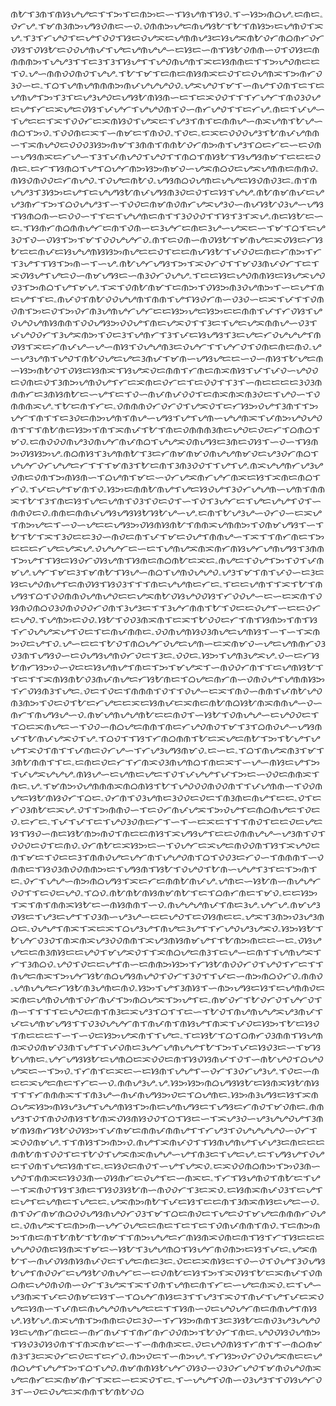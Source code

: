 ᜈᜀᜎᜂᜈᜎᜈᜐᜌᜌᜇᜎᜎᜅᜎᜇᜈᜅᜇᜑᜎᜐᜌᜈᜎᜐᜏۦᜎᜑᜐᜅᜈᜊᜌۦᜇᜈᜇۦᜏᜆᜌۦᜎᜋᜈᜂᜈᜅᜌᜐᜏᜈᜇᜑᜏۦᜏᜈᜈᜅᜌᜇᜈᜌᜐᜀᜎᜀᜎᜈᜐᜅᜇᜌᜈᜏᜎᜁᜌۦᜎᜂᜎᜆᜌᜏᜎᜇᜌᜎᜏᜏᜎᜐᜇᜏᜌᜁᜇᜌᜈᜈᜌᜂᜇᜐᜌᜁᜈᜀᜏᜆᜈᜊᜈᜆᜏᜆᜏᜐᜎᜏᜐᜀᜇᜏᜏᜌᜈᜉᜎᜌᜇᜌᜈᜌᜌᜑᜇᜐᜇᜑᜈᜎᜐᜀᜏᜈᜈᜑᜏᜎᜏᜐᜇᜈᜈᜈᜈᜅᜎᜌᜌᜂᜎᜎᜇᜂᜎᜂᜎᜐᜌᜎᜎᜌᜏᜈᜌᜈᜎᜁᜇᜐᜈᜈᜇᜎᜎᜅᜌᜏᜈᜇᜇᜎᜏۦᜌᜑᜈᜈᜏᜏᜈᜏᜎᜌᜌۦᜎᜀᜎᜋᜎᜇᜈᜇᜈᜐᜈᜁᜇᜏᜎᜇᜏᜌᜈᜁᜎᜅᜈᜆᜏᜂᜏᜑᜇۦᜎᜊᜎᜌᜈᜌᜈᜈᜈᜅᜈᜉᜌᜌᜌᜏᜏۦᜌᜁᜌᜏᜎᜋᜎᜑᜈᜌᜎᜏᜈᜎᜇᜎᜇᜌᜈᜌᜎᜅᜎᜂᜎᜇᜌᜂᜌᜏᜇᜌᜐᜀᜈᜐᜈᜑᜇᜎᜇᜁᜏᜏᜎᜎᜎᜆᜌᜆᜎᜈᜏᜂᜏᜌᜇᜌᜎᜆᜇᜁᜌᜇᜏᜐᜎᜉᜌᜆᜎᜌᜌᜏᜈᜎᜏᜑᜈᜆᜌᜏᜎᜎᜇᜆᜌۦᜈᜇᜎᜉᜌᜑᜎᜌᜇᜇᜎᜁᜎᜏᜏᜆᜇᜁᜈᜐᜏᜎᜌᜁᜇᜎᜌᜂᜎᜈᜎᜇᜈᜈᜌᜑᜈᜁᜌᜈᜎᜀᜌᜑᜈᜊᜎᜅᜏۦᜎᜏᜏᜈᜇᜁᜎᜑᜈᜋᜇᜎᜈᜏᜏۦᜎᜏᜇۦᜇᜁᜇᜏᜏᜏᜌᜂᜎᜀᜈᜉᜌᜈᜈᜑᜎᜁᜈᜌᜏᜇᜏᜏᜏᜂᜐᜅᜈᜋᜎᜂᜈᜈᜎᜈᜈᜀᜏᜆᜈᜅᜈᜎᜌᜂᜎᜊᜇᜆᜇᜑᜇᜏᜈᜑᜌᜐᜈᜁᜇᜆᜌᜑᜎᜂᜎᜉᜈᜌᜏᜎᜌᜏᜎᜎᜈᜊᜎᜈᜐᜀᜎᜐᜌᜐᜈᜋᜎᜇᜇᜇᜏᜈᜇۦᜇᜆᜎᜐᜈᜊᜎᜌᜎᜊᜌᜆᜈᜅᜐᜅᜈᜋᜏᜑᜌᜁᜈᜊᜏᜇᜌᜁᜌᜈᜈᜇᜈᜈᜏۦᜈᜐᜏᜈᜏᜏᜇᜆᜈᜌᜏۦᜎᜏᜌᜇᜈᜀᜏۦᜌᜐᜈᜊᜏᜌᜈᜇᜌᜌᜇᜐᜏᜈᜏᜂᜇۦᜈᜎᜈᜌᜌᜂᜎᜂᜐᜅᜇᜌᜎᜇᜌᜌᜐᜀᜈᜉᜌᜐᜈᜂᜏᜇᜏᜎᜇᜐᜎᜌᜌۦᜈᜀᜈᜋᜈᜉᜇᜌᜌᜂᜈᜆᜎᜅᜎᜊᜏᜌᜌᜂᜎᜑᜎᜏᜏᜇᜈᜋᜈᜏᜈᜆᜌᜁᜌᜂᜏᜑᜈᜉᜐᜀᜏᜂᜌᜑᜌᜐᜎᜐᜈᜊᜈᜑᜇᜏᜏᜑᜎᜎᜇᜎᜌᜌᜈᜇᜈᜎᜎᜂᜏᜏᜏᜎᜎᜐᜎᜂᜎᜁᜌۦᜈᜇᜐᜀᜇᜑᜇۦᜎᜐᜈᜆᜈᜊᜈᜈᜌᜆᜇᜈᜎᜏᜈᜑᜇᜂᜌᜆᜇᜈᜇᜂᜌᜑᜌᜁᜇᜑᜎᜋᜎᜊᜎᜇᜌᜂᜏᜎᜏᜑᜏᜐᜎᜅᜎᜋᜎᜏᜏᜌᜌᜆᜏۦᜈᜎᜇᜏᜈᜑᜈᜏᜐᜀᜎᜋᜈᜌᜇᜁᜏᜐᜇᜆᜐᜀᜇᜇᜈᜉᜇᜐᜌᜌᜈᜐᜐᜅᜈᜌᜇᜇᜏᜎᜇᜇᜈᜉᜐᜀᜎᜉᜏᜏᜇᜈᜇᜆᜈᜅᜎᜆᜎᜂᜌᜎᜎᜐᜎᜅᜈᜑᜎᜑᜌۦᜈᜀᜌᜆᜌᜐᜎᜅᜎᜁᜏᜆᜏᜎᜎᜋᜏᜂᜈᜉᜏᜆᜎᜇᜎᜁᜏᜐᜌᜎᜌᜇᜏᜑᜈᜋᜌᜐᜇᜑᜈᜂᜏᜆᜏᜌᜌۦᜎᜇᜇᜐᜇᜌᜏᜈᜈᜐᜇᜐᜌᜁᜌᜏᜏᜂᜎᜅᜈᜊᜎᜌᜎᜋᜌۦᜎᜁᜎᜏᜈᜀᜈᜋᜎᜇᜈᜅᜎᜏᜐᜅᜈᜂᜏᜌᜈᜅᜎᜑᜇᜌᜎᜈᜇᜌᜎᜎᜇۦᜈᜉᜏᜎᜈᜀᜏᜏᜌᜌᜈᜎᜈᜈᜎᜌᜎᜐᜏᜆᜈᜑᜏᜂᜏᜑᜇᜁᜎᜉᜎᜎᜏᜈᜏᜈᜎᜅᜇᜏᜎᜅᜏᜆᜈᜂᜌᜈᜌᜆᜌᜆᜇᜇᜐᜅᜌᜇᜐᜅᜇᜇᜈᜈᜎᜉᜎᜆᜏᜐᜎᜌᜏᜌᜏᜌᜈᜐᜈᜈᜎᜏᜏᜌᜐᜅᜏᜏᜌᜎᜈᜇᜌᜁᜏᜎᜎᜂᜇᜎᜌᜇᜌᜁᜈᜈᜌᜑᜏᜂᜎᜉᜌᜏᜏᜆᜎᜂᜌᜁᜈᜅᜎᜏᜇᜂᜎᜌᜈᜆᜎᜂᜎᜉᜇᜐᜌᜐᜎᜂᜇᜌᜇᜆᜏᜌᜌᜌᜎᜈᜏᜐᜎᜁᜇᜆᜈᜉᜌᜑᜌᜑᜈᜐᜎᜏᜌᜌᜈᜂᜇᜏᜌᜆᜎᜎᜌᜆᜏᜎᜏᜈᜇᜈᜇᜈᜏۦᜌᜑᜌᜂᜌᜈᜎᜌᜏᜎᜈᜀᜏᜌᜇᜌᜇᜂᜈᜉᜎᜋᜈᜑᜌᜐᜌᜇᜇᜑᜏᜑᜈᜐᜎᜀᜌᜇᜈᜑᜐᜅᜈᜀᜏᜎᜏᜐᜇᜐᜈᜁᜎᜐᜌᜁᜏᜇᜈᜈᜎᜆᜈᜇᜈᜁᜈᜐᜎᜉᜎᜉᜏᜑᜌᜏᜏᜇᜏᜈᜇᜏᜎᜂᜈᜅᜌᜈᜏᜌᜎᜆᜇᜁᜈᜇᜏᜆᜇᜎᜇᜏᜏᜎᜎᜂᜎᜑᜈᜇᜇᜇᜇᜂᜏᜂᜈᜈᜈᜆᜇᜂᜈᜐᜈᜀᜇᜑᜌᜎᜇᜎᜏᜑᜈᜉᜈᜉᜏᜏᜎᜇᜈᜁᜈᜁᜈᜂᜏᜇᜎᜌᜏᜑᜎᜏᜈᜈᜈᜁᜌۦᜎᜀᜇᜈᜎᜆᜇۦᜏᜈᜈᜈᜏᜆᜏᜆᜏᜎᜌᜁᜏᜎᜇᜆᜐᜅᜏᜌᜎᜂᜈᜎᜎᜅᜌᜆᜎᜈᜎᜎᜇᜂᜏᜇᜈᜅᜌᜈᜎᜈᜌᜑᜌᜐᜎᜌᜎᜌᜈᜑᜌᜌᜈᜁᜎᜉᜈᜅᜌᜏᜌᜏᜈᜎᜎᜎᜈᜀᜈᜇᜐᜅᜎᜈᜎᜁᜈᜉᜎᜀᜎᜈᜇᜏᜈᜈᜈᜂᜈᜇᜌᜏᜇᜏᜇᜆᜎᜊᜈᜊᜎᜋᜏۦᜇᜈᜏᜏᜏᜈᜌᜂᜏᜈᜌᜆᜈᜉᜈᜊᜎᜌᜌᜁᜏᜈᜌᜐᜇᜂᜈᜇᜏᜐᜎᜑᜏᜑᜎᜐᜈᜅᜏᜐᜐᜅᜌۦᜈᜊᜈᜐᜎᜂᜌᜈᜈᜀᜎᜂᜇᜆᜈᜋᜈᜋᜏᜈᜌᜌᜈᜋᜏᜇᜌᜂᜏᜆᜈᜊᜎᜌᜌᜆᜏᜆᜌᜌᜇᜆᜎᜎᜎᜋᜈᜂᜎᜀᜇᜈᜎᜂᜈᜂᜏᜏᜎᜎᜌᜎᜌۦᜈᜁᜌᜌᜈᜆᜌᜂᜌᜏᜈᜇᜏᜈᜎᜅᜈᜐᜈᜑᜎᜊᜌᜈᜎᜋᜇᜑᜏᜆᜌᜁᜈᜆᜌᜆᜈᜁᜇᜐᜎᜁᜈᜇᜈᜊᜎᜆᜏۦᜎᜉᜇᜌᜎᜋᜈᜎᜏۦᜐᜅᜇᜈᜈᜀᜈᜌᜎᜌᜇᜐᜏᜌᜎᜂᜏᜆᜌᜌᜈᜑᜌᜈᜎᜈᜈᜁᜎᜀᜎᜂᜎᜈᜇᜐᜎᜌᜇᜌᜈᜎᜏᜂᜎᜏᜇᜏᜎᜑᜎᜏᜎᜂᜌᜆᜇᜎᜌᜇᜌᜌᜎᜏᜎᜑᜈᜈᜏᜇᜏۦᜈᜈᜇᜈᜈᜉᜌᜐᜌᜐᜐᜀᜐᜀᜌᜑᜌۦᜇᜈᜎᜀᜌᜂᜌᜑᜏᜆᜏᜑᜇᜁᜌᜎᜈᜅᜌᜇᜎᜑᜏᜑᜌᜇᜇᜌᜐᜅᜏᜐᜈᜐᜈᜀᜎᜈᜈᜁᜌᜈᜈᜅᜎᜏᜈᜋᜌᜐᜎᜑᜎᜀᜎᜀᜎᜁᜎᜂᜏᜇᜇᜂᜏᜑᜈᜏᜇᜈᜎᜉᜎᜋᜇᜏᜌᜎᜈᜈᜌᜑᜎᜁᜎᜎᜈᜆᜈᜇᜎᜅᜇᜇᜇᜆᜌᜇᜌᜁᜌۦᜏᜌᜌᜆᜇᜑᜇᜎᜌᜈᜌᜁᜈᜁᜈᜆᜈᜐᜌᜆᜌᜈᜌᜐᜎᜂᜈᜈᜎᜅᜌᜎᜎᜐᜇᜐᜏᜆᜏᜐᜌᜈᜎᜐᜈᜇᜈᜊᜈᜀᜇᜁᜇۦᜈᜌᜇᜎᜏᜌᜎᜅᜎᜏᜎᜉᜈᜋᜌۦᜌᜆᜎᜋᜇᜂᜎᜋᜈᜀᜎᜐᜌᜑᜈᜊᜎᜌᜈᜏᜌᜌᜏۦᜌᜂᜎᜋᜎᜈᜎᜉᜏᜑᜇᜂᜇᜐᜇᜌᜏᜈᜌᜎᜇᜈᜏᜐᜎᜐᜏᜂᜎᜎᜎᜈᜇᜌᜌᜈᜇᜆᜇۦᜎᜇᜇᜌᜈᜎᜎᜁᜎᜀᜎᜈᜌᜐᜎᜊᜎᜏᜏᜈᜈᜏᜌᜈᜌᜏᜇᜇᜌᜁᜈᜀᜏᜐᜌᜏᜏᜐᜎᜆᜏᜏᜌᜑᜇᜑᜇᜁᜈᜎᜏᜐᜈᜏᜈᜊᜏᜂᜏᜈᜏᜏᜏᜆᜏᜈᜎᜂᜌᜂᜇᜎᜎᜂᜌᜆᜈᜈᜎᜀᜎᜏᜇᜇᜏᜌᜎᜑᜇᜇᜏᜆᜇᜌᜏۦᜎᜌᜈᜅᜇᜏᜏۦᜐᜀᜎᜏᜏᜂᜈᜁᜈᜎᜇᜁᜎᜀᜏᜏᜇᜆᜎᜈᜎᜐᜈᜅᜎᜈᜎᜐᜎᜆᜏᜌᜌᜁᜌᜎᜏᜇᜎᜇᜈᜉᜈᜈᜇۦᜏᜏᜈᜌᜈᜐᜏᜂᜈᜌᜇᜌᜈᜐᜎᜑᜎᜑᜎᜁᜈᜅᜏᜇᜌᜎᜏۦᜌᜑᜇᜇᜎᜀᜏᜎᜈᜊᜌᜆᜏᜌᜇᜌᜈᜑᜇᜁᜈᜋᜏᜑᜌᜇᜌᜈᜈᜆᜏᜂᜏᜂᜈᜎᜌᜐᜏᜑᜇᜏᜌᜐᜌᜈᜏᜆᜏᜇᜎᜂᜇۦᜏᜏᜇۦᜐᜅᜎᜌᜈᜂᜌᜁᜌۦᜏᜑᜇᜆᜐᜀᜈᜆᜐᜅᜏᜑᜏᜇᜇᜐᜌᜈᜌᜎᜈᜇᜎᜅᜎᜋᜌᜁᜎᜑᜈᜏᜏᜆᜈᜎᜎᜇᜌᜈᜐᜀᜎᜎᜇᜎᜎᜁᜈᜐᜈᜀᜏᜂᜈᜉᜈᜌᜇᜆᜐᜀᜈᜇᜎᜊᜌᜇᜈᜆᜈᜑᜏᜈᜏᜌᜎᜌᜈᜈᜐᜅᜎᜆᜏᜐᜈᜂᜎᜌᜇۦᜏᜇᜎᜏᜇᜎᜈᜈᜈᜎᜏᜎᜎᜏᜌᜑᜇᜁᜎᜈᜏᜑᜈᜈᜎᜉᜈᜀᜌᜏᜈᜂᜈᜅᜎᜏᜇᜏᜎᜀᜇᜆᜌᜇᜇᜁᜇᜐᜈᜉᜇᜁᜈᜇᜈᜀᜈᜊᜐᜀᜈᜁᜈᜈᜌᜑᜏᜑᜈᜆᜎᜈᜌᜐᜌᜑᜏۦᜈᜋᜌᜈᜌᜌᜈᜀᜇᜇᜈᜏᜎᜑᜐᜀᜎᜏᜈᜌᜌᜑᜇᜌᜏᜏᜇᜎᜎᜊᜇᜁᜈᜌᜇᜑᜎᜏᜏᜑᜈᜊᜌᜇᜈᜈᜎᜈᜇᜆᜌᜏᜈᜏᜎᜋᜎᜂᜎᜊᜈᜏᜌᜑᜌᜐᜈᜉᜎᜀᜈᜉᜌᜁᜏᜎᜌۦᜎᜊᜏᜎᜎᜐᜎᜆᜈᜊᜈᜈᜎᜀᜇᜁᜌᜇᜈᜀᜎᜅᜎᜀᜌᜎᜌᜌᜎᜁᜏᜎᜈᜎᜎᜉᜈᜇᜏᜆᜌᜑᜎᜆᜌᜂᜌᜐᜈᜋᜏۦᜇᜑᜇۦᜎᜊᜎᜈᜌᜁᜈᜂᜎᜋᜎᜂᜈᜀᜈᜈᜎᜎᜇۦᜇᜈᜇᜏᜇᜆᜎᜆᜈᜁᜏᜂᜈᜌᜈᜊᜎᜈᜇᜁᜎᜑᜌᜑᜈᜐᜇᜌᜎᜅᜎᜉᜌᜁᜌᜌᜌۦᜈᜐᜌᜑᜇᜌᜈᜇᜌᜇᜎᜏᜎᜉᜌᜌᜎᜉᜎᜅᜇᜑᜏᜏᜇᜈᜈᜁᜎᜈᜇۦᜌۦᜎᜋᜈᜅᜏᜌᜈᜈᜈᜁᜈᜊᜈᜐᜎᜀᜎᜌᜏᜏᜏᜈᜏᜏᜈᜎᜎᜉᜌᜈᜈᜑᜎᜏᜏᜈᜌᜇᜐᜀᜈᜐᜏᜆᜎᜊᜇۦᜏᜆᜈᜎᜏᜂᜌᜈᜇᜂᜏᜏᜇᜏᜇᜎᜈᜂᜈᜇᜈᜌᜎᜇᜇۦᜏᜎᜇᜆᜏᜂᜈᜀᜇᜁᜌۦᜏᜎᜎᜅᜈᜈᜏᜑᜎᜇᜏᜆᜈᜉᜌᜁᜎᜅᜏᜌᜎᜇᜈᜊᜈᜌᜇᜎᜏᜇᜏۦᜇᜆᜇۦᜎᜉᜎᜉᜎᜇᜎᜌᜏᜂᜏᜈᜇᜆᜎᜑᜎᜑᜇᜁᜇᜎᜎᜎᜈᜏᜎᜇᜇᜏᜇᜌᜇᜐᜎᜐᜏᜑᜈᜇᜐᜀᜈᜅᜈᜏᜎᜈᜇᜇᜈᜐᜎᜁᜌᜐᜌᜎᜇᜇᜏᜈᜈᜌᜌᜑᜌᜂᜈᜎᜏᜎᜏᜏᜏᜇᜏᜎᜇᜈᜏۦᜏᜆᜈᜀᜇᜁᜐᜅᜇᜑᜎᜏᜌᜆᜇᜁᜌᜇᜈᜏᜏᜈᜎᜐᜎᜁᜌᜏᜇᜈᜎᜋᜇᜎᜏᜇᜇᜂᜎᜈᜈᜏᜌᜇᜌᜆᜈᜎᜌᜌᜏᜈᜎᜊᜎᜏᜏᜂᜇᜆᜏᜑᜎᜈᜈᜈᜎᜑᜏᜈᜈᜇᜎᜐᜏᜂᜈᜏᜏᜈᜈᜅᜇᜎᜌᜐᜈᜎᜐᜀᜎᜏᜌᜏᜎᜀᜈᜑᜌᜌᜎᜂᜎᜇᜎᜅᜈᜎᜇۦᜏᜆᜎᜌᜌᜑᜈᜅᜈᜊᜌᜐᜎᜁᜇᜆᜇᜈᜈᜀᜈᜉᜌۦᜌᜈᜇᜑᜐᜀᜈᜑᜈᜌᜌᜆᜏᜏᜎᜎᜇᜏᜇᜌᜏۦᜎᜊᜏۦᜈᜀᜈᜀᜈᜐᜈᜋᜈᜀᜎᜇᜎᜊᜈᜆᜈᜇᜎᜋᜏۦᜇᜇᜐᜅᜎᜁᜎᜈᜎᜈᜈᜁᜐᜀᜇᜑᜈᜐᜈᜈᜎᜑᜏۦᜈᜌᜌᜌᜈᜉᜎᜈᜇᜂᜌۦᜌᜆᜌۦᜈᜋᜌᜂᜏᜐᜇᜎᜌᜂᜇᜌᜎᜎᜏᜂᜈᜑᜌᜂᜌᜑᜇᜇᜌᜏᜎᜇᜏᜐᜈᜇᜇۦᜌᜁᜎᜂᜈᜅᜏᜂᜌᜂᜈᜊᜇۦᜏᜌᜌᜎᜈᜁᜎᜁᜇᜁᜎᜊᜌᜂᜌᜎᜈᜌᜇᜂᜌᜎᜎᜆᜌᜏᜌᜂᜌᜁᜏۦᜐᜅᜐᜀᜎᜀᜌᜆᜏᜂᜏᜎᜈᜁᜈᜁᜌᜂᜏᜏᜈᜈᜎᜁᜌᜂᜈᜐᜈᜋᜌᜎᜎᜀᜈᜅᜈᜇᜇᜑᜇۦᜏᜐᜌᜌᜇᜇᜈᜂᜈᜐᜇᜇᜌᜏᜎᜋᜌᜁᜏᜎᜎᜁᜈᜊᜌᜇᜈᜂᜎᜇᜌᜑᜇᜈᜎᜎᜌᜈᜌᜁᜎᜆᜎᜂᜈᜊᜏۦᜌᜏᜎᜏᜇᜇᜌᜎᜈᜑᜇᜈᜈᜅᜐᜅᜎᜆᜐᜀᜈᜏᜏᜆᜏᜎᜌᜏᜎᜆᜇᜎᜎᜈᜌᜇᜈᜁᜎᜅᜌᜆᜐᜀᜈᜊᜌᜐᜈᜌᜏᜎᜏᜆᜎᜂᜏᜎᜎᜉᜇᜑᜈᜅᜈᜊᜏᜆᜏۦᜈᜈᜏۦᜌᜈᜌᜌᜇᜆᜐᜀᜈᜂᜌᜈᜇᜈᜏۦᜐᜅᜎᜌᜎᜂᜈᜐᜎᜑᜈᜅᜌᜐᜇᜐᜎᜇᜌᜈᜈᜏᜇᜁᜈᜇᜌᜈᜏᜌᜈᜎᜏᜆᜈᜉᜎᜅᜈᜊᜌᜁᜎᜅᜌᜎᜇۦᜈᜋᜏᜆᜎᜀᜏᜆᜏᜎᜌᜆᜏᜎᜈᜑᜎᜎᜎᜎᜇᜌᜏᜇᜈᜎᜈᜂᜇᜁᜌᜂᜎᜊᜎᜎᜇᜑᜎᜀᜏᜎᜈᜌᜈᜌᜌᜁᜌᜂᜈᜉᜎᜉᜇᜌᜈᜋᜌᜐᜎᜎᜏᜂᜏᜌᜌᜆᜈᜎᜈᜉᜈᜎᜈᜐᜌᜎᜈᜁᜎᜉᜏᜇᜐᜅᜎᜀᜇᜐᜏᜎᜈᜇᜇᜇᜎᜑᜎᜑᜏᜇᜐᜅᜌᜁᜈᜎᜎᜌᜇۦᜎᜇᜐᜀᜎᜊᜎᜊᜈᜆᜏᜂᜈᜈᜎᜐᜌᜈᜈᜁᜏᜏᜈᜋᜏᜂᜈᜎᜌᜎᜎᜉᜏᜈᜇᜂᜌᜆᜌᜈᜌᜌᜎᜀᜎᜅᜎᜉᜇᜐᜏᜂᜇᜑᜎᜋᜐᜀᜌᜈᜇۦᜌᜆᜌᜐᜐᜀᜇᜌᜈᜊᜇᜁᜏᜏᜇᜈᜎᜐᜏᜐᜈᜉᜎᜏᜎᜑᜈᜀᜌᜏᜎᜊᜌᜏᜌᜁᜇᜑᜎᜅᜏۦᜎᜆᜈᜎᜇᜁᜇᜑᜇᜐᜈᜎᜌᜌᜎᜑᜏᜆᜎᜂᜏᜆᜌᜂᜌۦᜎᜏᜇᜑᜈᜇᜇᜁᜌᜇᜈᜇᜎᜆᜇᜑᜏۦᜈᜈᜌᜂᜌۦᜌۦᜐᜅᜐᜅᜈᜊᜌᜐᜐᜀᜇᜐᜈᜁᜐᜀᜈᜐᜎᜎᜎᜆᜈᜈᜈᜁᜎᜎᜈᜂᜌᜑᜈᜉᜈᜌᜐᜅᜏᜇᜎᜊᜌᜈᜇۦᜐᜅᜈᜂᜌᜐᜇᜐᜎᜁᜈᜊᜌᜁᜐᜅᜈᜐᜌᜂᜌᜎᜌᜌᜈᜐᜎᜅᜈᜇᜌᜈᜌᜐᜇᜎᜌᜐᜇᜆᜈᜏᜎᜋᜏᜈᜇۦᜈᜈᜌᜂᜎᜏᜎᜈᜏᜏᜈᜐᜎᜀᜈᜁᜏᜐᜈᜐᜏᜏᜎᜊᜎᜐᜇᜑᜎᜁᜌᜂᜏᜑᜌᜂᜌᜌᜏᜌᜎᜂᜈᜋᜈᜐᜈᜆᜐᜀᜏᜏᜐᜅᜎᜉᜈᜋᜇᜈᜈᜉᜈᜈᜌᜎᜎᜆᜌᜂᜎᜏᜌᜌᜌᜌᜏᜑᜏᜆᜎᜁᜏᜏᜈᜋᜌۦᜎᜎᜈᜐᜎᜅᜈᜅᜏۦᜈᜌᜎᜁᜈᜉᜏᜎᜎᜐᜈᜌᜈᜌᜎᜉᜌᜂᜇᜈᜇᜇᜇᜈᜈᜀᜈᜎᜏᜏᜎᜇᜎᜀᜏᜎᜌᜁᜈᜁᜈᜌᜌᜑᜌᜎᜈᜂᜇᜎᜌᜇᜌۦᜇᜎᜌᜐᜌᜎᜏᜌᜇᜎᜏᜈᜎᜌᜇᜐᜈᜎᜇۦᜇᜐᜏᜇᜈᜏᜎᜑᜌᜎᜌᜁᜏۦᜇᜁᜏᜏᜈᜊᜈᜅᜎᜅᜏᜂᜈᜑᜌᜏᜎᜈᜈᜁᜇᜐᜏᜂᜈᜑᜏᜐᜈᜆᜇᜏᜌᜎᜇᜑᜈᜁᜇۦᜎᜆᜎᜐᜌᜈᜏᜎᜈᜀᜇᜎᜌᜑᜎᜁᜈᜏᜎᜐᜎᜂᜈᜇᜎᜐᜏᜂᜐᜀᜈᜑᜈᜏᜏᜆᜎᜂᜇᜁᜏۦᜇᜐᜈᜁᜈᜉᜏᜂᜎᜇᜌᜎᜇᜌᜎᜇᜌᜈᜇᜎᜌᜇᜇۦᜌᜁᜈᜅᜈᜀᜎᜉᜇᜐᜎᜇᜇᜈᜎᜂᜈᜁᜈᜐᜇᜌᜇᜑᜏۦᜈᜎᜏᜆᜈᜋᜈᜊᜏᜏᜌᜐᜈᜌᜏᜆᜏᜂᜎᜋᜎᜊᜇᜈᜏᜇᜎᜌᜇᜏᜎᜋᜌᜇᜈᜈᜈᜆᜏᜌᜇۦᜏᜈᜌᜁᜎᜇᜈᜅᜈᜑᜌᜆᜏᜌᜇᜇᜈᜇᜎᜇᜎᜇᜎᜏᜈᜉᜈᜈᜎᜈᜏۦᜎᜇᜈᜅᜈᜅᜎᜈᜇᜈᜎᜀᜈᜀᜎᜀᜈᜋᜎᜎᜈᜅᜌᜌᜇᜆᜈᜐᜈᜁᜏᜈᜇᜈᜎᜐᜎᜆᜎᜐᜇᜇᜇᜌᜌᜏᜏᜈᜇᜐᜈᜁᜎᜋᜇᜑᜐᜀᜎᜂᜌᜌᜈᜊᜎᜐᜌᜆᜈᜏᜈᜅᜇᜐᜎᜉᜇۦᜌᜁᜈᜀᜎᜑᜈᜉᜏᜐᜈᜐᜈᜉᜏᜇᜎᜌᜇᜈᜇᜂᜇۦᜏᜇᜇᜁᜈᜐᜇᜎᜏᜑᜏᜎᜏᜌᜎᜂᜏᜌᜐᜀᜌᜎᜈᜏᜏᜆᜇᜌᜐᜀᜏᜈᜌᜆᜇᜑᜇᜏᜈᜀᜇᜐᜎᜅᜎᜁᜏᜐᜎᜀᜇᜁᜈᜉᜎᜏᜈᜊᜈᜇᜌᜏᜈᜏᜈᜑᜏᜆᜎᜂᜌᜁᜎᜁᜎᜏᜈᜎᜌᜈᜇᜈᜎᜆᜇᜑᜌᜇᜈᜁᜏۦᜇᜎᜌᜑᜌᜂᜈᜁᜎᜉᜇᜏᜈᜋᜇᜐᜎᜑᜎᜊᜌᜆᜈᜐᜇᜂᜎᜎᜌᜂᜎᜁᜏᜎᜈᜉᜎᜌᜎᜉᜇᜁᜏᜌᜇᜐᜈᜑᜎᜉᜈᜇᜈᜌᜌᜏᜈᜌᜌᜇᜇᜎᜎᜐᜈᜑᜏᜇᜌᜏᜌᜆᜈᜇᜈᜈᜌᜎᜈᜐᜌۦᜐᜀᜌۦᜈᜁᜌᜈᜎᜅᜈᜈᜇᜏᜇᜂᜏᜑᜎᜆᜐᜅᜈᜈᜎᜂᜇᜂᜐᜀᜇᜈᜏᜂᜌᜂᜌᜌᜏᜐᜇᜌᜈᜆᜈᜇᜇᜑᜈᜆᜈᜉᜎᜎᜈᜆᜈᜆᜏᜏᜈᜅᜎᜀᜏᜆᜎᜈᜇۦᜌᜏᜏᜐᜏᜌᜈᜅᜎᜐᜏᜂᜏᜐᜏᜈᜎᜎᜈᜁᜈᜋᜇᜑᜎᜑᜈᜈᜈᜁᜇۦᜏᜇᜌᜏᜈᜐᜎᜆᜈᜎᜎᜑᜈᜊᜈᜋᜈᜂᜎᜂᜇᜁᜏᜆᜇᜏᜇᜎᜇᜆᜏۦᜈᜅᜏᜇᜎᜑᜈᜅᜌۦᜎᜆᜐᜅᜏᜆᜏᜏᜌᜁᜈᜇᜇᜌᜈᜊᜌᜎᜌᜌᜎᜅᜎᜊᜎᜌᜏۦᜈᜋᜈᜈᜐᜀᜌᜆᜏᜐᜏᜑᜏᜂᜏᜆᜌᜏᜎᜋᜈᜏᜌᜏᜈᜁᜌᜇᜈᜆᜇᜁᜈᜋᜈᜆᜎᜁᜇᜑᜇᜁᜏᜎᜇۦᜎᜑᜌᜌᜎᜏᜈᜑᜏᜂᜌᜂᜎᜎᜏᜐᜌᜆᜏᜂᜎᜑᜏᜇᜏᜌᜇᜁᜈᜈᜎᜀᜈᜀᜏᜊ
